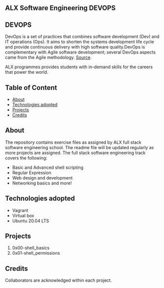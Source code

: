 ## ALX Software Engineering DEVOPS
## DEVOPS
DevOps is a set of practices that combines software development (Dev) and IT operations (Ops). It aims to shorten the systems development life cycle and provide continuous delivery with high software quality.DevOps is complementary with Agile software development; several DevOps aspects came from the Agile methodology. [Source](https://en.wikipedia.org/wiki/DevOps).

ALX programmes provides students with in-demand skills for the careers that power the world.
## Table of Content
* [About](www.google.com)
* [Technologies adopted](www.google.com)
* [Projects](www.google.com)
* [Credits](www.google.com)
## About
The repository contains exercise files as assigned by ALX full stack software engineering school. The readme file will be updated regularly as more projects are assigned. The full stack software engineering track covers the following:
* Basic and Advanced shell scripting
* Regular Expression
* Web design and development
* Networking basics and more!
## Technologies adopted
* Vagrant
* Virtual box
* Ubuntu 20.04 LTS
## Projects
1. 0x00-shell_basics
2. 0x01-shell_permissions
## Credits
Collaborators are acknowledged within each project.

